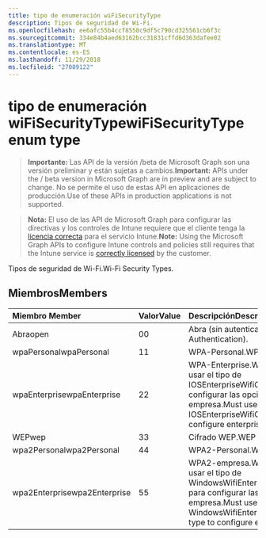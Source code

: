 ```yaml
---
title: tipo de enumeración wiFiSecurityType
description: Tipos de seguridad de Wi-Fi.
ms.openlocfilehash: ee6afc55b4ccf8550c9df5c790cd325561cb6f3c
ms.sourcegitcommit: 334e84b4aed63162bcc31831cffd6d363dafee02
ms.translationtype: MT
ms.contentlocale: es-ES
ms.lasthandoff: 11/29/2018
ms.locfileid: "27089122"
---
```

# <a name="wifisecuritytype-enum-type"></a><span data-ttu-id="b1347-103">tipo de enumeración wiFiSecurityType</span><span class="sxs-lookup"><span data-stu-id="b1347-103">wiFiSecurityType enum type</span></span>

> <span data-ttu-id="b1347-104">**Importante:** Las API de la versión /beta de Microsoft Graph son una versión preliminar y están sujetas a cambios.</span><span class="sxs-lookup"><span data-stu-id="b1347-104">**Important:** APIs under the / beta version in Microsoft Graph are in preview and are subject to change.</span></span> <span data-ttu-id="b1347-105">No se permite el uso de estas API en aplicaciones de producción.</span><span class="sxs-lookup"><span data-stu-id="b1347-105">Use of these APIs in production applications is not supported.</span></span>

> <span data-ttu-id="b1347-106">**Nota:** El uso de las API de Microsoft Graph para configurar las directivas y los controles de Intune requiere que el cliente tenga la [licencia correcta](https://go.microsoft.com/fwlink/?linkid=839381) para el servicio Intune.</span><span class="sxs-lookup"><span data-stu-id="b1347-106">**Note:** Using the Microsoft Graph APIs to configure Intune controls and policies still requires that the Intune service is [correctly licensed](https://go.microsoft.com/fwlink/?linkid=839381) by the customer.</span></span>

<span data-ttu-id="b1347-107">Tipos de seguridad de Wi-Fi.</span><span class="sxs-lookup"><span data-stu-id="b1347-107">Wi-Fi Security Types.</span></span>
## <a name="members"></a><span data-ttu-id="b1347-108">Miembros</span><span class="sxs-lookup"><span data-stu-id="b1347-108">Members</span></span>
|<span data-ttu-id="b1347-109">Miembro	</span><span class="sxs-lookup"><span data-stu-id="b1347-109">Member</span></span>|<span data-ttu-id="b1347-110">Valor</span><span class="sxs-lookup"><span data-stu-id="b1347-110">Value</span></span>|<span data-ttu-id="b1347-111">Descripción</span><span class="sxs-lookup"><span data-stu-id="b1347-111">Description</span></span>|
|:---|:---|:---|
|<span data-ttu-id="b1347-112">Abra</span><span class="sxs-lookup"><span data-stu-id="b1347-112">open</span></span>|<span data-ttu-id="b1347-113">0</span><span class="sxs-lookup"><span data-stu-id="b1347-113">0</span></span>|<span data-ttu-id="b1347-114">Abra (sin autenticación).</span><span class="sxs-lookup"><span data-stu-id="b1347-114">Open (No Authentication).</span></span>|
|<span data-ttu-id="b1347-115">wpaPersonal</span><span class="sxs-lookup"><span data-stu-id="b1347-115">wpaPersonal</span></span>|<span data-ttu-id="b1347-116">1</span><span class="sxs-lookup"><span data-stu-id="b1347-116">1</span></span>|<span data-ttu-id="b1347-117">WPA-Personal.</span><span class="sxs-lookup"><span data-stu-id="b1347-117">WPA-Personal.</span></span>|
|<span data-ttu-id="b1347-118">wpaEnterprise</span><span class="sxs-lookup"><span data-stu-id="b1347-118">wpaEnterprise</span></span>|<span data-ttu-id="b1347-119">2</span><span class="sxs-lookup"><span data-stu-id="b1347-119">2</span></span>|<span data-ttu-id="b1347-120">WPA-Enterprise.</span><span class="sxs-lookup"><span data-stu-id="b1347-120">WPA-Enterprise.</span></span> <span data-ttu-id="b1347-121">Debe usar el tipo de IOSEnterpriseWifiConfiguration para configurar las opciones de la empresa.</span><span class="sxs-lookup"><span data-stu-id="b1347-121">Must use IOSEnterpriseWifiConfiguration type to configure enterprise options.</span></span>|
|<span data-ttu-id="b1347-122">WEP</span><span class="sxs-lookup"><span data-stu-id="b1347-122">wep</span></span>|<span data-ttu-id="b1347-123">3</span><span class="sxs-lookup"><span data-stu-id="b1347-123">3</span></span>|<span data-ttu-id="b1347-124">Cifrado WEP.</span><span class="sxs-lookup"><span data-stu-id="b1347-124">WEP Encryption.</span></span>|
|<span data-ttu-id="b1347-125">wpa2Personal</span><span class="sxs-lookup"><span data-stu-id="b1347-125">wpa2Personal</span></span>|<span data-ttu-id="b1347-126">4</span><span class="sxs-lookup"><span data-stu-id="b1347-126">4</span></span>|<span data-ttu-id="b1347-127">WPA2-Personal.</span><span class="sxs-lookup"><span data-stu-id="b1347-127">WPA2-Personal.</span></span>|
|<span data-ttu-id="b1347-128">wpa2Enterprise</span><span class="sxs-lookup"><span data-stu-id="b1347-128">wpa2Enterprise</span></span>|<span data-ttu-id="b1347-129">5</span><span class="sxs-lookup"><span data-stu-id="b1347-129">5</span></span>|<span data-ttu-id="b1347-130">WPA2-empresa.</span><span class="sxs-lookup"><span data-stu-id="b1347-130">WPA2-Enterprise.</span></span> <span data-ttu-id="b1347-131">Debe usar el tipo de WindowsWifiEnterpriseEAPConfiguration para configurar las opciones de la empresa.</span><span class="sxs-lookup"><span data-stu-id="b1347-131">Must use WindowsWifiEnterpriseEAPConfiguration type to configure enterprise options.</span></span>|






